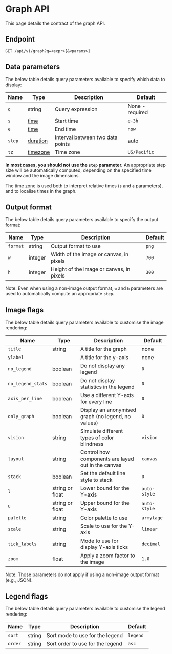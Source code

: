 # Graph API

This page details the contract of the graph API.

## Endpoint

```
GET /api/v1/graph?q=<expr>[&<params>]
```

## Data parameters

The below table details query parameters available to specify which data to display:

| Name | Type | Description | Default |
|------|------|-------------|---------|
| `q`  | string | Query expression | None - required |
| `s`  | [time](time-parameters.md#time) | Start time | `e-3h` |
| `e`  | [time](time-parameters.md#time) | End time | `now` |
| `step` | [duration](time-parameters.md#duration) | Interval between two data points | auto |
| `tz` | [timezone](time-parameters.md#timezone) | Time zone | `US/Pacific` |

**In most cases, you should not use the `step` parameter.**
An appropriate step size will be automatically computed, depending on the specified time window and the image dimensions.

The time zone is used both to interpret relative times (`s` and `e` parameters), and to localise times in the graph.

## Output format

The below table details query parameters available to specify the output format:

| Name     | Type    | Description           | Default |
|----------|---------|-----------------------|---------|
| `format` | string  | Output format to use | `png` |
| `w`      | integer | Width of the image or canvas, in pixels | `700` |
| `h`      | integer | Height of the image or canvas, in pixels | `300` |

Note: Even when using a non-image output format, `w` and `h` parameters are used to automatically compute an appropriate `step`.

## Image flags

The below table details query parameters available to customise the image rendering:

| Name | Type | Description | Default |
|------|------|-------------|---------|
| `title` | string | A title for the graph | none |
| `ylabel` | | A title for the y-axis | none |
| `no_legend` | boolean | Do not display any legend | `0` |
| `no_legend_stats` | boolean | Do not display statistics in the legend | `0` |
| `axis_per_line` | boolean | Use a different Y-axis for every line | `0` |
| `only_graph` | boolean | Display an anonymised graph (no legend, no values) | `0` |
| `vision` | string | Simulate different types of color blindness | `vision` |
| `layout` | string | Control how components are layed out in the canvas | `canvas` |
| `stack` |  boolean | Set the default line style to stack | `0` |
| `l` | string or float | Lower bound for the Y-axis | `auto-style` |
| `u` | string or float | Upper bound for the Y-axis | `auto-style` |
| `palette` | string | Color palette to use | `armytage` |
| `scale` | string | Scale to use for the Y-axis | `linear` |
| `tick_labels` | string | Mode to use for display Y-axis ticks | `decimal` |
| `zoom`   | float   | Apply a zoom factor to the image | `1.0` |

Note: Those parameters do not apply if using a non-image output format (e.g., JSON).

## Legend flags

The below table details query parameters available to customise the legend rendering:

| Name | Type | Description | Default |
|------|------|-------------|---------|
| `sort` | string | Sort mode to use for the legend | `legend` |
| `order` | string | Sort order to use for the legend | `asc` |
